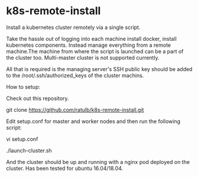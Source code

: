 # k8s-remote-install
Install a kubernetes cluster remotely via a single script.

Take the hassle out of logging into each machine install docker, install kubernetes components. Instead manage everything from a remote machine.The machine from where the script is launched can be a part of the cluster too. Multi-master cluster is not supported currently.

All that is required is the managing server's SSH public key should be added to the /root/.ssh/authorized_keys of the cluster machins.

How to setup:

Check out this repository. 

git clone https://github.com/ratulb/k8s-remote-install.git

Edit setup.conf for master and worker nodes and then run the following script:

vi setup.conf

./launch-cluster.sh

And the cluster should be up and running with a nginx pod deployed on the cluster. Has been tested for ubuntu 16.04/18.04.



